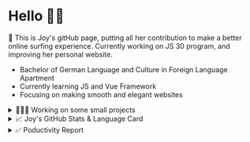 # Hello 👋🏻

🤡 This is Joy's gitHub page, putting all her contribution to make a better online surfing experience. Currently working on JS 30 program, and improving her personal website.

- Bachelor of German Language and Culture in Foreign Language Apartment
- Currently learning JS and Vue Framework
- Focusing on making smooth and elegant websites


<details>
<summary>👩🏻‍💻 Working on some small projects</summary>

<br>

[![ReadMe Card](https://github-readme-stats.vercel.app/api/pin/?username=Joy-port&repo=todolist&theme=ayu-mirage)](https://github.com/Joy-port/todolist)

[![ReadMe Card](https://github-readme-stats.vercel.app/api/pin/?username=Joy-port&repo=week6-exhibinection&theme=ayu-mirage)](https://github.com/Joy-port/week6-exhibinection)

[![ReadMe Card](https://github-readme-stats.vercel.app/api/pin/?username=Joy-port&repo=week8-doyoga&theme=ayu-mirage)](https://github.com/Joy-port/week8-doyoga)

</details>

<details>
<summary>📈  Joy's GitHub Stats & Language Card</summary>
</br>

<p align="left"> <img src="https://github-readme-stats.vercel.app/api/top-langs/?username=Joy-port&layout=compact&langs_count=4&theme=ayu-mirage" alt="Top Languages Card" />

</br>

<p align="left"> <img src="https://github-readme-stats.vercel.app/api?username=Joy-port&count_private=true&show_icons=true&theme=ayu-mirage" alt="GitHub Stats" />

</details>


<details>
<summary>✅ Poductivity Report</summary>

</br>

<!-- TODO-IST:START -->
🏆  1,736 Karma Points           
🌸  Completed 0 tasks today           
✅  Completed 46 tasks so far           
⏳  Longest streak is 3 days
<!-- TODO-IST:END -->


<!--START_SECTION:waka-->
```text
JavaScript   3 hrs 58 mins   ██████████▓░░░░░░░░░░░░░░   42.89 % 
CSS          1 hr 32 mins    ████░░░░░░░░░░░░░░░░░░░░░   16.65 % 
HTML         1 hr 20 mins    ███▓░░░░░░░░░░░░░░░░░░░░░   14.42 % 
Markdown     1 hr 10 mins    ███▒░░░░░░░░░░░░░░░░░░░░░   12.76 % 
SCSS         46 mins         ██░░░░░░░░░░░░░░░░░░░░░░░   08.44 % 
```
<!--END_SECTION:waka-->


</details>
